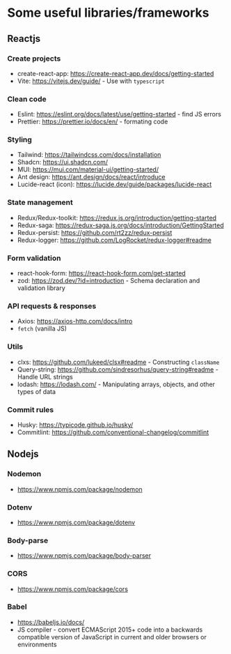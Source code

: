 # Some useful libraries/frameworks

## Reactjs

### Create projects

- create-react-app: https://create-react-app.dev/docs/getting-started
- Vite: https://vitejs.dev/guide/ - Use with `typescript`

### Clean code

- Eslint: https://eslint.org/docs/latest/use/getting-started - find JS errors
- Prettier: https://prettier.io/docs/en/ - formating code

### Styling

- Tailwind: https://tailwindcss.com/docs/installation
- Shadcn: https://ui.shadcn.com/
- MUI: https://mui.com/material-ui/getting-started/
- Ant design: https://ant.design/docs/react/introduce
- Lucide-react (icon): https://lucide.dev/guide/packages/lucide-react

### State management

- Redux/Redux-toolkit: https://redux.js.org/introduction/getting-started
- Redux-saga: https://redux-saga.js.org/docs/introduction/GettingStarted
- Redux-persist: https://github.com/rt2zz/redux-persist
- Redux-logger: https://github.com/LogRocket/redux-logger#readme

### Form validation

- react-hook-form: https://react-hook-form.com/get-started
- zod: https://zod.dev/?id=introduction - Schema declaration and validation library

### API requests & responses

- Axios: https://axios-http.com/docs/intro
- `fetch` (vanilla JS)

### Utils

- clxs: https://github.com/lukeed/clsx#readme - Constructing `className`
- Query-string: https://github.com/sindresorhus/query-string#readme - Handle URL strings
- lodash: https://lodash.com/ - Manipulating arrays, objects, and other types of data

### Commit rules

- Husky: https://typicode.github.io/husky/
- Commitlint: https://github.com/conventional-changelog/commitlint

## Nodejs

### Nodemon

- https://www.npmjs.com/package/nodemon

### Dotenv

- https://www.npmjs.com/package/dotenv

### Body-parse

- https://www.npmjs.com/package/body-parser

### CORS

- https://www.npmjs.com/package/cors

### Babel

- https://babeljs.io/docs/
- JS compiler - convert ECMAScript 2015+ code into a backwards compatible version of JavaScript in current and older browsers or environments
